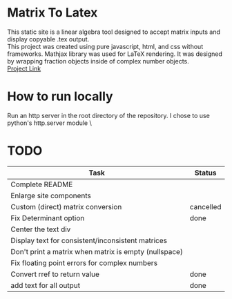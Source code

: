 # Matrix To Latex
This static site is a linear algebra tool designed to accept matrix inputs and display copyable .tex output. \
This project was created using pure javascript, html, and css without frameworks. Mathjax library was used for LaTeX rendering. It was designed by wrapping fraction objects inside of complex number objects. \
[Project Link](https://aidandemuth.github.io/Matrix-To-LaTeX/)

# How to run locally
Run an http server in the root directory of the repository. I chose to use python's http.server module \

# TODO
| Task | Status |
|------|------|
| Complete README ||
| Enlarge site components ||
| Custom (direct) matrix conversion | cancelled|
| Fix Determinant option | done |
| Center the text div ||
| Display text for consistent/inconsistent matrices ||
| Don't print a matrix when matrix is empty (nullspace) ||
| Fix floating point errors for complex numbers ||
| Convert rref to return value | done |
| add text for all output | done |
